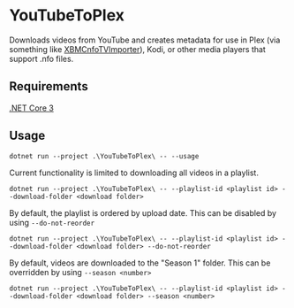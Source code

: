 ﻿# YouTubeToPlex

Downloads videos from YouTube and creates metadata for use in Plex (via something like [XBMCnfoTVImporter](https://github.com/gboudreau/XBMCnfoTVImporter.bundle)), Kodi, or other media players that support .nfo files.

## Requirements

[.NET Core 3](https://dotnet.microsoft.com/download)

## Usage

`dotnet run --project .\YouTubeToPlex\ -- --usage`

Current functionality is limited to downloading all videos in a playlist.

`dotnet run --project .\YouTubeToPlex\ -- --playlist-id <playlist id> --download-folder <download folder>`

By default, the playlist is ordered by upload date. This can be disabled by using `--do-not-reorder`

`dotnet run --project .\YouTubeToPlex\ -- --playlist-id <playlist id> --download-folder <download folder> --do-not-reorder`

By default, videos are downloaded to the "Season 1" folder. This can be overridden by using `--season <number>`

`dotnet run --project .\YouTubeToPlex\ -- --playlist-id <playlist id> --download-folder <download folder> --season <number>`
